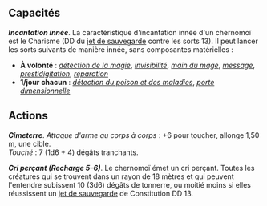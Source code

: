 ## Capacités
_**Incantation innée**_. La caractéristique d'incantation innée d'un chernomoï est le Charisme (DD du [jet de sauvegarde](/utiliser-les-caracteristiques/#jets-de-sauvegarde) contre les sorts 13). Il peut lancer les sorts suivants de manière innée, sans composantes matérielles :
* **À volonté** : [_détection de la magie_](/grimoire/detection-de-la-magie/), [_invisibilité_](/grimoire/invisibilite/), [_main du mage_](/grimoire/main-du-mage/), [_message_](/grimoire/message/), [_prestidigitation_](/grimoire/prestidigitation/), [_réparation_](/grimoire/reparation/)
* **1/jour chacun** : [_détection du poison et des maladies_](/grimoire/detection-du-poison-et-des-maladies/), [_porte dimensionnelle_](/grimoire/porte-dimensionnelle/)

## Actions
_**Cimeterre**_. _Attaque d'arme au corps à corps_ : +6 pour toucher, allonge 1,50 m, une cible.  
_Touché_ : 7 (1d6 + 4) dégâts tranchants.

_**Cri perçant (Recharge 5–6)**_. Le chernomoï émet un cri perçant. Toutes les créatures qui se trouvent dans un rayon de 18 mètres et qui peuvent l'entendre subissent 10 (3d6) dégâts de tonnerre, ou moitié moins si elles réussissent un [jet de sauvegarde](/utiliser-les-caracteristiques/#jets-de-sauvegarde) de Constitution DD 13.
